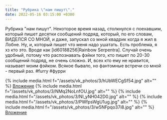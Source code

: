 ```yaml
---
title: "Рубрика \"нам пишут\"."
date: 2022-05-16 03:15:00 +0300
---
```


Рубрика "нам пишут".
Некоторое время назад, столкнулся с поехавшим, который пишет десятки сообщений подряд, который, по его словам, ВИДЕЛСЯ СО МНОЙ, и даже, запускал со мной квадрик когда я жил в Лобне. Ну, и, который пишет что меня надо ушатать. Есть проблема, я хз кто это. Вроде как [id60188256|Rainbow Serpentra]. Случай очень удобный, потому что распознавать фэйки того, кто пишет по 20-30 сообщений подряд, не очень сложно. И, всех кто ему не нравится, называет моим фэйком.
Всякое бывало, но фантомные встречи со мной - первый раз.
#furry #фурри


{% include media.html f="/assets/vk_photos/3/hUbWECgSf54.jpg" alt="" %}
[Вложение](https://vk.com/photo41076938_457248374)
{% include media.html f="/assets/vk_photos/3/NMq2NoLnfOU.jpg" alt="" %}
{% include media.html f="/assets/vk_photos/3/NI_yNH042D0.jpg" alt="" %}
{% include media.html f="/assets/vk_photos/3/PWfpsWgU1ug.jpg" alt="" %}
{% include media.html f="/assets/vk_photos/3/w5NFpqo37i8.jpg" alt="" %}
[Вложение](https://vk.com/photo41076938_457248379)
